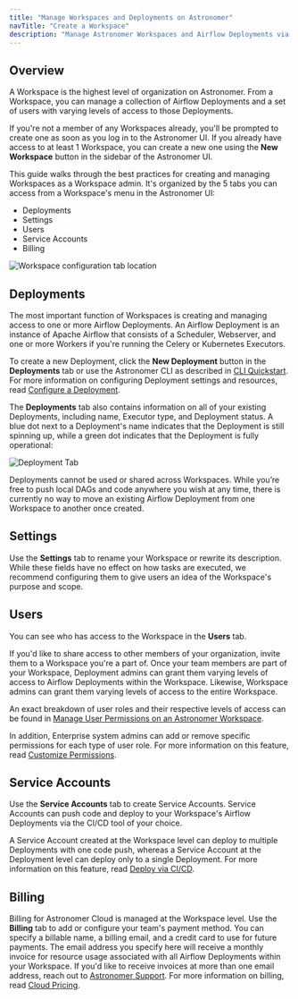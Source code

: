 ```yaml
---
title: "Manage Workspaces and Deployments on Astronomer"
navTitle: "Create a Workspace"
description: "Manage Astronomer Workspaces and Airflow Deployments via the Astronomer UI."
---
```


## Overview

A Workspace is the highest level of organization on Astronomer. From a Workspace, you can manage a collection of Airflow Deployments and a set of users with varying levels of access to those Deployments.

If you're not a member of any Workspaces already, you'll be prompted to create one as soon as you log in to the Astronomer UI. If you already have access to at least 1 Workspace, you can create a new one using the **New Workspace** button in the sidebar of the Astronomer UI.

This guide walks through the best practices for creating and managing Workspaces as a Workspace admin. It's organized by the 5 tabs you can access from a Workspace's menu in the Astronomer UI:

* Deployments
* Settings
* Users
* Service Accounts
* Billing

![Workspace configuration tab location](https://assets2.astronomer.io/main/docs/astronomer-ui/cloud-workspace.png)

## Deployments

The most important function of Workspaces is creating and managing access to one or more Airflow Deployments. An Airflow Deployment is an instance of Apache Airflow that consists of a Scheduler, Webserver, and one or more Workers if you're running the Celery or Kubernetes Executors.

To create a new Deployment, click the **New Deployment** button in the **Deployments** tab or use the Astronomer CLI as described in [CLI Quickstart](/docs/cloud/stable/develop/cli-quickstart/). For more information on configuring Deployment settings and resources, read [Configure a Deployment](https://www.astronomer.io/docs/cloud/v0.23/deploy/configure-deployment).

The **Deployments** tab also contains information on all of your existing Deployments, including name, Executor type, and Deployment status. A blue dot next to a Deployment's name indicates that the Deployment is still spinning up, while a green dot indicates that the Deployment is fully operational:

![Deployment Tab](https://assets2.astronomer.io/main/docs/astronomer-ui/v0.12-deployments.png)

Deployments cannot be used or shared across Workspaces. While you’re free to push local DAGs and code anywhere you wish at any time, there is currently no way to move an existing Airflow Deployment from one Workspace to another once created.

## Settings

Use the **Settings** tab to rename your Workspace or rewrite its description. While these fields have no effect on how tasks are executed, we recommend configuring them to give users an idea of the Workspace's purpose and scope.

## Users

You can see who has access to the Workspace in the **Users** tab.

If you'd like to share access to other members of your organization, invite them to a Workspace you're a part of. Once your team members are part of your Workspace, Deployment admins can grant them varying levels of access to Airflow Deployments within the Workspace. Likewise, Workspace admins can grant them varying levels of access to the entire Workspace.

An exact breakdown of user roles and their respective levels of access can be found in [Manage User Permissions on an Astronomer Workspace](/docs/cloud/stable/manage-astronomer/workspace-permissions/).

In addition, Enterprise system admins can add or remove specific permissions for each type of user role. For more information on this feature, read [Customize Permissions](https://www.astronomer.io/docs/cloud/stable/manage-astronomer/manage-platform-users#customize-permissions).

## Service Accounts

Use the **Service Accounts** tab to create Service Accounts. Service Accounts can push code and deploy to your Workspace's Airflow Deployments via the CI/CD tool of your choice.

A Service Account created at the Workspace level can deploy to multiple Deployments with one code push, whereas a Service Account at the Deployment level can deploy only to a single Deployment. For more information on this feature, read [Deploy via CI/CD](https://www.astronomer.io/docs/cloud/stable/deploy/ci-cd).

## Billing

Billing for Astronomer Cloud is managed at the Workspace level. Use the **Billing** tab to add or configure your team's payment method. You can specify a billable name, a billing email, and a credit card to use for future payments. The email address you specify here will receive a monthly invoice for resource usage associated with all Airflow Deployments within your Workspace. If you'd like to receive invoices at more than one email address, reach out to [Astronomer Support](https://support.astronomer.io). For more information on billing, read [Cloud Pricing](https://www.astronomer.io/docs/cloud/stable/resources/pricing).
